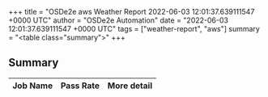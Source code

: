 +++
title = "OSDe2e aws Weather Report 2022-06-03 12:01:37.639111547 +0000 UTC"
author = "OSDe2e Automation"
date = "2022-06-03 12:01:37.639111547 +0000 UTC"
tags = ["weather-report", "aws"]
summary = "<table class=\"summary\"></table>"
+++
## Summary

| Job Name | Pass Rate | More detail |
|----------|-----------|-------------|




